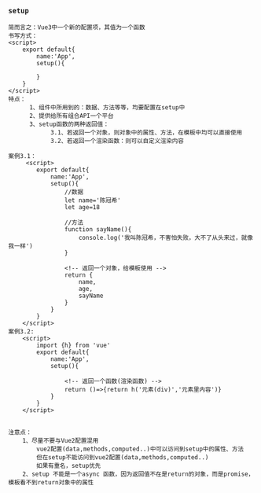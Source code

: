 ### `setup`
    简而言之：Vue3中一个新的配置项，其值为一个函数
    书写方式：
    <script>
        export default{
            name:'App',
            setup(){

            }
        }
    </script>
    特点：
          1、组件中所用到的：数据、方法等等，均要配置在setup中
          2、提供给所有组合API一个平台
          3、setup函数的两种返回值：
                3.1、若返回一个对象，则对象中的属性、方法，在模板中均可以直接使用
                3.2、若返回一个渲染函数：则可以自定义渲染内容

    案例3.1：
         <script>
            export default{
                name:'App',
                setup(){
                    //数据
                    let name='陈冠希'
                    let age=18

                    //方法
                    function sayName(){
                        console.log('我叫陈冠希，不害怕失败，大不了从头来过，就像我一样')
                    }

                    <!-- 返回一个对象，给模板使用 -->
                    return {
                        name,
                        age,
                        sayName
                    }
                }
            }
        </script>
    案例3.2:
        <script>
            import {h} from 'vue'
            export default{
                name:'App',
                setup(){
                    
                    <!-- 返回一个函数(渲染函数) -->
                    return ()=>{return h('元素(div)','元素里内容')}
                }
            }
        </script>


    注意点：
        1、尽量不要与Vue2配置混用
            vue2配置(data,methods,computed..)中可以访问到setup中的属性、方法
            但在setup不能访问到vue2配置(data,methods,computed..)
            如果有重名，setup优先
        2、setup 不能是一个async 函数，因为返回值不在是return的对象，而是promise，模板看不到return对象中的属性